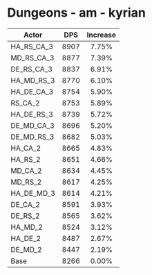 # Dungeons - am - kyrian
| Actor | DPS | Increase |
|---|:---:|:---:|
|HA_RS_CA_3|8907|7.75%|
|MD_RS_CA_3|8877|7.39%|
|DE_RS_CA_3|8837|6.91%|
|HA_MD_RS_3|8770|6.10%|
|HA_DE_CA_3|8754|5.90%|
|RS_CA_2|8753|5.89%|
|HA_DE_RS_3|8739|5.72%|
|DE_MD_CA_3|8696|5.20%|
|DE_MD_RS_3|8682|5.03%|
|HA_CA_2|8665|4.83%|
|HA_RS_2|8651|4.66%|
|MD_CA_2|8634|4.45%|
|MD_RS_2|8617|4.25%|
|HA_DE_MD_3|8614|4.21%|
|DE_CA_2|8591|3.93%|
|DE_RS_2|8565|3.62%|
|HA_MD_2|8524|3.12%|
|HA_DE_2|8487|2.67%|
|DE_MD_2|8447|2.19%|
|Base|8266|0.00%|
